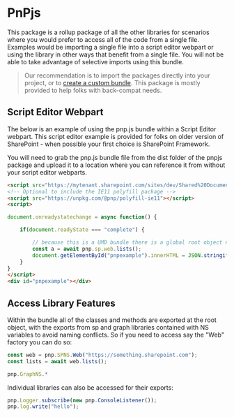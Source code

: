 # PnPjs

This package is a rollup package of all the other libraries for scenarios where you would prefer to access all of the code from a single file. Examples would be importing a single file into a script editor webpart or using the library in other ways that benefit from a single file. You will not be able to take advantage of selective imports using this bundle.

> Our recommendation is to import the packages directly into your project, or to [create a custom bundle](../concepts/custom-bundle.md). This package is mostly provided to help folks with back-compat needs.

## Script Editor Webpart

The below is an example of using the pnp.js bundle within a Script Editor webpart. This script editor example is provided for folks on older version of SharePoint - when possible your first choice is SharePoint Framework.

You will need to grab the pnp.js bundle file from the dist folder of the pnpjs package and upload it to a location where you can reference it from without your script editor webparts.

```HTML
<script src="https://mytenant.sharepoint.com/sites/dev/Shared%20Documents/pnp2bundle/pnp.js"></script>
<!-- Optional to include the IE11 polyfill package -->
<script src="https://unpkg.com/@pnp/polyfill-ie11"></script>
<script>

document.onreadystatechange = async function() {

    if(document.readyState === "complete") {

        // because this is a UMD bundle there is a global root object named "pnp"
        const a = await pnp.sp.web.lists();
        document.getElementById("pnpexample").innerHTML = JSON.stringify(a);
    }
}
</script>
<div id="pnpexample"></div>
```

## Access Library Features

Within the bundle all of the classes and methods are exported at the root object, with the exports from sp and graph libraries contained with NS variables to avoid naming conflicts. So if you need to access say the "Web" factory you can do so:

```JavaScript
const web = pnp.SPNS.Web("https://something.sharepoint.com");
const lists = await web.lists();
```

```JavaScript
pnp.GraphNS.*
```

Individual libraries can also be accessed for their exports:

```JavaScript
pnp.Logger.subscribe(new pnp.ConsoleListener());
pnp.log.write("hello");
```



